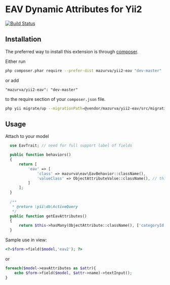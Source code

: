 EAV Dynamic Attributes for Yii2
========

[![Build Status](https://travis-ci.org/mazurva/yii2-eav.svg?branch=master)](https://travis-ci.org/mazurva/yii2-eav)

Installation
------------

The preferred way to install this extension is through [composer](http://getcomposer.org/download/).

Either run

``` sh
php composer.phar require --prefer-dist mazurva/yii2-eav "dev-master"
```

or add

```
"mazurva/yii2-eav": "dev-master"
```

to the require section of your `composer.json` file.

``` sh
php yii migrate/up --migrationPath=@vendor/mazurva/yii2-eav/src/migrations
```

Usage
-----
Attach to your model
```php
  use EavTrait; // need for full support label of fields

  public function behaviors()
  {
      return [
          'eav' => [
              'class' => mazurva\eav\EavBehavior::className(),
              'valueClass' => ObjectAttributeValue::className(), // this model for table object_attribute_value
          ]
      ];
  }
  
  /**
   * @return \yii\db\ActiveQuery
   */
  public function getEavAttributes()
  {
      return $this->hasMany(ObjectAttribute::className(), ['categoryId' => 'id']);
  }
```

Sample use in view:

```php
<?=$form->field($model,'eav2'); ?>
```

or

```php
foreach($model->eavAttributes as $attr){
    echo $form->field($model, $attr->name)->textInput();
}
```